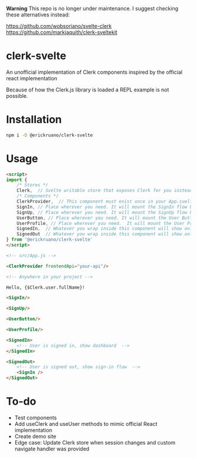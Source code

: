 **Warning** This repo is no longer under maintenance.  I suggest checking these alternatives instead:

https://github.com/wobsoriano/svelte-clerk
https://github.com/markjaquith/clerk-sveltekit

# clerk-svelte

An unofficial implementation of Clerk components inspired by the official react implementation

Because of how the Clerk.js library is loaded a REPL example is not possible.

# Installation

```bash
npm i -D @erickruano/clerk-svelte
```

# Usage

```html
<script>
import { 
    /* Stores */
    Clerk,  // Svelte writable store that exposes Clerk for you instead of using window
    /* Components */
    ClerkProvider,  // This component must exist once in your App.svelte or equivalent.  This is the one that loads Clerk.js
    SignIn, // Place wherever you need. It will mount the SignIn flow UI
    SignUp, // Place wherever you need. It will mount the SignUp flow UI
    UserButton, // Place wherever you need. It will mount the User Button UI
    UserProfile, // Place wherever you need.  It will mount the User Profile UI
    SignedIn,  // Whatever you wrap inside this component will show only if a session exists in Clerk
    SignedOut  // Whatever you wrap inside this component will show only if no session exists in Clerk
} from '@erickruano/clerk-svelte'
</script>

<!-- src/App.js -->

<ClerkProvider frontendApi="your-api"/>

<!-- Anywhere in your project -->

Hello, {$Clerk.user.fullName}!

<SignIn/>

<SignUp/>

<UserButton/>

<UserProfile/>

<SignedIn>
    <!-- User is signed in, show dashboard  -->
</SignedIn>

<SignedOut>
    <!-- User is signed out, show sign-in flow  -->
    <SignIn />
</SignedOut>

```

# To-do

- Test components
- Add useClerk and useUser methods to mimic official React implementation
- Create demo site
- Edge case: Update Clerk store when session changes and custom navigate handler was provided
